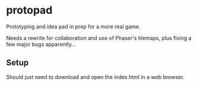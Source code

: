 # protopad
Prototyping and idea pad in prep for a more real game.

Needs a rewrite for collaboration and use of Phaser's tilemaps, plus fixing a few major bugs apparently...

## Setup

Should just need to download and open the index.html in a web browser.
